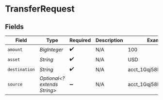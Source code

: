 # TransferRequest


## Fields

| Field                        | Type                         | Required                     | Description                  | Example                      |
| ---------------------------- | ---------------------------- | ---------------------------- | ---------------------------- | ---------------------------- |
| `amount`                     | *BigInteger*                 | :heavy_check_mark:           | N/A                          | 100                          |
| `asset`                      | *String*                     | :heavy_check_mark:           | N/A                          | USD                          |
| `destination`                | *String*                     | :heavy_check_mark:           | N/A                          | acct_1Gqj58KZcSIg2N2q        |
| `source`                     | *Optional<? extends String>* | :heavy_minus_sign:           | N/A                          | acct_1Gqj58KZcSIg2N2q        |